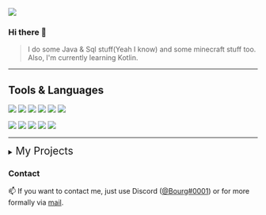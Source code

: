 ![](https://komarev.com/ghpvc/?username=B0urg&color=blue)
### Hi there 👋

> I do some Java & Sql stuff(Yeah I know) and some minecraft stuff too. Also, I'm currently learning Kotlin.

---

## Tools & Languages
![](https://media.gb0.pw/gh-profile/assets/INTELLIJ_IDEA.svg) ![](https://media.gb0.pw/gh-profile/assets/GIT.svg) ![](https://media.gb0.pw/gh-profile/assets/GITHUB.svg) ![](https://media.gb0.pw/gh-profile/assets/DOCKER.svg) ![](https://media.gb0.pw/gh-profile/assets/GRADLE.svg) ![](https://media.gb0.pw/gh-profile/assets/GITLAB.svg)

 ![](https://media.gb0.pw/gh-profile/assets/JAVA.svg)
 ![](https://media.gb0.pw/gh-profile/assets/NODE.svg) ![](https://media.gb0.pw/gh-profile/assets/JAVASCRIPT.svg) ![](https://media.gb0.pw/gh-profile/assets#/HTML5.svg) ![](https://media.gb0.pw/gh-profile/assets/CSS3.svg) 

---

<details>
  <summary> <span style="font-size: 1.3rem"> My Projects </span> </summary>

#### [PluginJam 2 by Devcord(2022-11)](https://github.com/B0urg/DevCord-PluginJam-2022-11)
    
    In november 2022, i contribiuted in the second PluginJam by DevCord and got 4th Place 😊.

#### [LYRC 2022(2022-07)](https://github.com/felixgasiaux/CodeClub_LYRC_Robot_2022)

    In July 2022, I took part in the LYRC (Luxembourg youth robotic challenge) in the Level2 Codeclub team.
  
#### PluginJam 1 by DevCord(2022-04) (Unfortunately i didn't found the repository & also don't know the ranking anymore)

#### [LYRC 2023(2023-04)](https://github.com/B0urg/Level2-LYRC-2023)
    In april 2023, I took again part in he LYRC for the Level2 Codeclub team with the new robotics kits from vex robotics,
    unfortunately i couldn't be there on the itself but we still got 3rd place.
   </details>


<h3> Contact</h3>
📫 If you want to contact me, just use Discord (<a href="https://discord.com/users/933699621878906921">@Bourg#0001</a>) or for more formally via <a href="mailto:contact@bourg.dev" target="_blank"> mail</a>.
